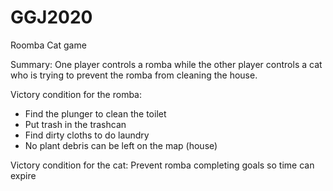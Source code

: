 # GGJ2020

Roomba Cat game

Summary:
One player controls a romba while the other player controls a cat who is trying to prevent the romba from cleaning the house. 

Victory condition for the romba:
- Find the plunger to clean the toilet 
- Put trash in the trashcan
- Find dirty cloths to do laundry 
- No plant debris can be left on the map (house)

Victory condition for the cat:
Prevent romba completing goals so time can expire 
